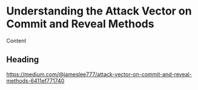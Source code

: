 # Understanding the Attack Vector on Commit and Reveal Methods

Content

## Heading

https://medium.com/@jameslee777/attack-vector-on-commit-and-reveal-methods-6411ef771740
